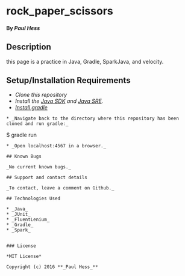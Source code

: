 # rock_paper_scissors

#### By _**Paul Hess**_

## Description

this page is a practice in Java, Gradle, SparkJava, and velocity. 

## Setup/Installation Requirements

* _Clone this repository_
* _Install the [Java SDK](http://www.oracle.com/technetwork/java/javase/downloads/jdk8-downloads-2133151.html) and [Java SRE](http://www.java.com/en/)._
* _[Install gradle](http://codetutr.com/2013/03/23/how-to-install-gradle/)_

```
* _Navigate back to the directory where this repository has been cloned and run gradle:_
```
$ gradle run
```
* _Open localhost:4567 in a browser._

## Known Bugs

_No current known bugs._

## Support and contact details

_To contact, leave a comment on Github._

## Technologies Used

* _Java_
* _JUnit_
* _FluentLenium_
* _Gradle_
* _Spark_


### License

*MIT License*

Copyright (c) 2016 **_Paul Hess_**
